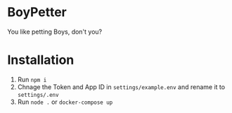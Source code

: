 # BoyPetter
You like petting Boys, don't you?

# Installation
1. Run `npm i`
2. Chnage the Token and App ID in `settings/example.env` and rename it to `settings/.env`
3. Run `node .` or `docker-compose up`
